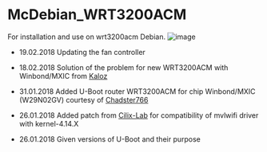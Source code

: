 # McDebian_WRT3200ACM
For installation and use on wrt3200acm Debian.
![image](https://github.com/ValCher1961/McDebian_WRT3200ACM/blob/master/debian.png)

* 19.02.2018 Updating the fan controller

* 18.02.2018 Solution of the problem for new WRT3200ACM with Winbond/MXIC from [Kaloz](https://git.openwrt.org/?p=openwrt/staging/kaloz.git;a=commit;h=7ae59a2f288ba1cef23b20e1d36e199e8c646245)

* 31.01.2018 Added U-Boot router WRT3200ACM for chip Winbond/MXIC (W29N02GV) courtesy of [Chadster766](https://github.com/Chadster766)

* 26.01.2018 Added patch from [Cilix-Lab](https://github.com/cilix-lab/ubuntu-wrt/blob/master/patches/vfs_write.patch) for compatibility of mvlwifi driver with kernel-4.14.X

* 26.01.2018 Given versions of U-Boot and their purpose
